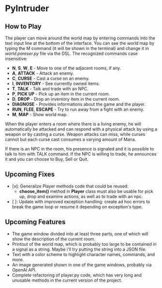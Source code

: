 # PyIntruder

## How to Play

The player can move around the world map by entering commands into the text input line at the bottom of the interface. You can see the world map by typing the M command (it will be shown in the terminal) and change it in *world.pareser.py* file via the DSL.
The recognized commands case insensitive:

- **N**, **S**, **W**, **E** - Move to one of the adjacent rooms, if any.
- **A**, **ATTACK** - Attack an enemy.
- **C**, **CURSE** - Cast a curse on an enemy.
- **I**, **INVENTORY** - See currently owned items.
- **T**, **TALK** - Talk and trade with an NPC.
- **P**, **PICK UP** - Pick up an item in the current room.
- **D**, **DROP** - Drop an inventory item in the current room.
- **DIAGNOSE** - Provides informations about the game and the player.
- **RUN**, **FLEE**, **ESCAPE** - Try to run away from a fight with an enemy.
- **M**, **MAP** - Show world map.

When the player enters a room where there is a living enemy, he will automatically be attacked and can respond with a physical attack by using a weapon or by casting a curse.
Weapon attacks can miss, while curses cannot but each curse cast consumes a varying amount of Mana.

If there is an NPC in the room, his presence is signaled and it is possible to talk to him with TALK command. If the NPC is willing to trade, he announces it and you can choose to Buy, Sell or Quit.

## Upcoming Fixes

- [x]: Generalize Player methods code that could be reused:
  - **choose_item()** method in **Player** class must also be usable for pick up, drop and examine actions, as well as to trade with an npc.
- [ ]: Update with improved exception handling: create ad hoc errors to break the game loop or resume it depending on exception's type.

## Upcoming Features

- The game window divided into at least three parts, one of which will show the description of the current room.
- Printout of the world map, which is probably too large to be contained in a signal as a string. Maybe i'll try putting the string into a JSON file.
- Text with a color scheme to highlight character names, commands, and more.
- An image generated shown in one of the game windows, probably via OpenAI API.
- Complete refactoring of player.py code, which has very long and unusable methods in the current version of the project.
